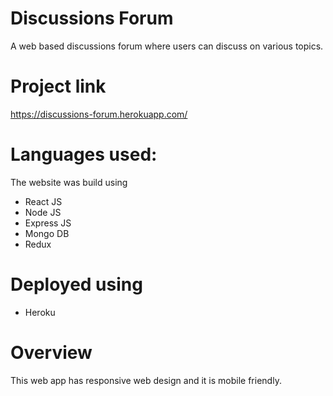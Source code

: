 # Discussions Forum
A web based discussions forum where users can discuss on various topics.
# Project link
https://discussions-forum.herokuapp.com/
# Languages used:
The website was build using 
- React JS
- Node JS
- Express JS
- Mongo DB
- Redux
# Deployed using
- Heroku
# Overview
This web app has responsive web design and it is mobile friendly.
